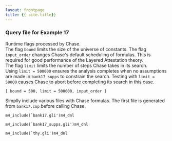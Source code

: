 ```yaml
---
layout: frontpage
title: {{ site.title}}
---
```


### Query file for Example 17

Runtime flags processed by Chase.  
The flag `bound` limits the size of the
universe of constants. The flag `input_order` changes Chase's default scheduling
of formulas. This is required for good performance of the Layered Attestation
theory.   
The flag `limit` limits the number of steps Chase takes in its search.  
Using `limit = 500000` ensures the analysis completes when no assumptions are
made in `bank17_supps` to constrain the search. Testing with `limit = 50000`
causes Chase to abort before completing its search in this case. 

```
[ bound = 500, limit = 500000, input_order ]
```
Simplly include various files with Chase formulas. The first file is generated
from `bank17.cop` before calling Chase. 
```
m4_include(`bank17.gli')m4_dnl

m4_include(`bank17_supps.gli')m4_dnl

m4_include(`thy.gli')m4_dnl
```
